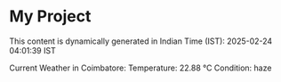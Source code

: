 # My Project

This content is dynamically generated in Indian Time (IST): 2025-02-24 04:01:39 IST


Current Weather in Coimbatore:
Temperature: 22.88 °C
Condition: haze

